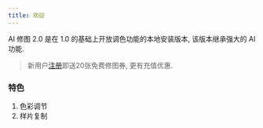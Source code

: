 ```yaml
---
title: 欢迎
---
```


AI 修图 2.0 是在 1.0 的基础上开放调色功能的本地安装版本, 该版本继承强大的 AI 功能.

> 新用户[注册](https://lvpai520.com)即送20张免费修图券, 更有充值优惠.

### 特色

1. 色彩调节
1. 样片复制
